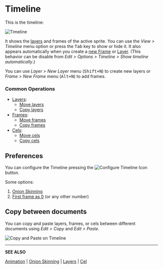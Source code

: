 # Timeline

This is the timeline:

<img src="/timeline/timeline.png" alt="Timeline" class="xN" />

It shows the [layers](layers.md) and frames of the active sprite. You can use the
*View > Timeline* menu option or press the <kbd>Tab</kbd> key to show or hide
it. It also appears automatically when you create a [new Frame](new-frame.md) or
[Layer](new-layer.md). (This behavior can be disable from *Edit > Options > Timeline >
Show timeline automatically*.)

You can use *Layer > New Layer* menu (<kbd>Shift+N</kbd>) to create new layers
or *Frame > New Frame* menu (<kbd>Alt+N</kbd>) to add frames.

### Common Operations

* [Layers](layers.md):
  * [Move layers](move-layers.md)
  * [Copy layers](copy-layers.md)
* [Frames](animation.md):
  * [Move frames](move-frames.md)
  * [Copy frames](copy-frames.md)
* [Cels](cel.md):
  * [Move cels](move-cels.md)
  * [Copy cels](copy-cels.md)

## Preferences

You can configure the Timeline pressing
the ![Configure Timeline Icon](animation/configure-timeline.png) button.

Some options:

1. [Onion Skinning](onion-skinning.md)
1. [First frame as 0](https://community.aseprite.org/t/3895/2) (or any other number)

## Copy between documents

You can copy and paste layers, frames, or cels between different
documents using *Edit > Copy* and *Edit > Paste*.

![Copy and Paste on Timeline](timeline/timeline-copy-and-paste.gif)

---

**SEE ALSO**

[Animation](animation.md) |
[Onion Skinning](onion-skinning.md) |
[Layers](layers.md) |
[Cel](cel.md)
